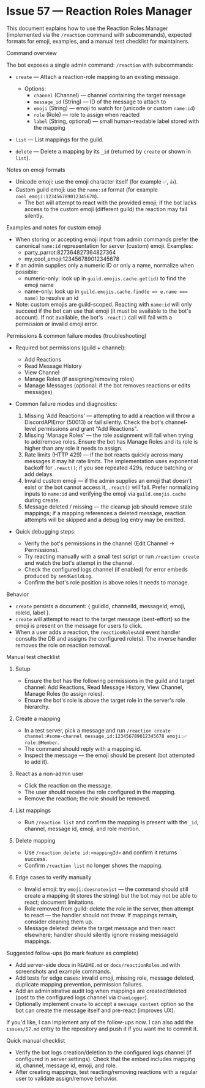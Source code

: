 # Issue 57 — Reaction Roles Manager

This document explains how to use the Reaction Roles Manager (implemented via the `/reaction` command with subcommands), expected formats for emoji, examples, and a manual test checklist for maintainers.

Command overview

The bot exposes a single admin command: `/reaction` with subcommands:

- `create` — Attach a reaction-role mapping to an existing message.
  - Options:
    - `channel` (Channel) — channel containing the target message
    - `message_id` (String) — ID of the message to attach to
    - `emoji` (String) — emoji to watch for (unicode or custom `name:id`)
    - `role` (Role) — role to assign when reacted
    - `label` (String, optional) — small human-readable label stored with the mapping

- `list` — List mappings for the guild.

- `delete` — Delete a mapping by its `_id` (returned by `create` or shown in `list`).

Notes on emoji formats

- Unicode emoji: use the emoji character itself (for example `✅`, `👍`).
- Custom guild emoji: use the `name:id` format (for example `cool_emoji:123456789012345678`).
  - The bot will attempt to react with the provided emoji; if the bot lacks access to the custom emoji (different guild) the reaction may fail silently.

Examples and notes for custom emoji

- When storing or accepting emoji input from admin commands prefer the canonical `name:id` representation for server (custom) emoji. Examples:
   - party_parrot:827364827364827364
   - my_cool_emoji:123456789012345678
- If an admin supplies only a numeric ID or only a name, normalize when possible:
   - numeric-only: look up in `guild.emojis.cache.get(id)` to find the emoji name
   - name-only: look up in `guild.emojis.cache.find(e => e.name === name)` to resolve an id
- Note: custom emojis are guild-scoped. Reacting with `name:id` will only succeed if the bot can use that emoji (it must be available to the bot's account). If not available, the bot's `.react()` call will fail with a permission or invalid emoji error.

Permissions & common failure modes (troubleshooting)

- Required bot permissions (guild + channel):
   - Add Reactions
   - Read Message History
   - View Channel
   - Manage Roles (if assigning/removing roles)
   - Manage Messages (optional: if the bot removes reactions or edits messages)

- Common failure modes and diagnostics:
   1) Missing 'Add Reactions' — attempting to add a reaction will throw a DiscordAPIError (50013) or fail silently. Check the bot's channel-level permissions and grant "Add Reactions".
   2) Missing 'Manage Roles' — the role assignment will fail when trying to add/remove roles. Ensure the bot has Manage Roles and its role is higher than any role it needs to assign.
   3) Rate limits (HTTP 429) — if the bot reacts quickly across many messages it may hit rate limits. The implementation uses exponential backoff for `.react()`; if you see repeated 429s, reduce batching or add delays.
   4) Invalid custom emoji — if the admin supplies an emoji that doesn't exist or the bot cannot access it, `.react()` will fail. Prefer normalizing inputs to `name:id` and verifying the emoji via `guild.emojis.cache` during create.
   5) Message deleted / missing — the cleanup job should remove stale mappings; if a mapping references a deleted message, reaction attempts will be skipped and a debug log entry may be emitted.

- Quick debugging steps:
   - Verify the bot's permissions in the channel (Edit Channel -> Permissions).
   - Try reacting manually with a small test script or run `/reaction create` and watch the bot's attempt in the channel.
   - Check the configured logs channel (if enabled) for error embeds produced by `sendGuildLog`.
   - Confirm the bot's role position is above roles it needs to manage.

Behavior

- `create` persists a document: { guildId, channelId, messageId, emoji, roleId, label }.
- `create` will attempt to react to the target message (best-effort) so the emoji is present on the message for users to click.
- When a user adds a reaction, the `reactionRolesAdd` event handler consults the DB and assigns the configured role(s). The inverse handler removes the role on reaction removal.

Manual test checklist

1. Setup
   - Ensure the bot has the following permissions in the guild and target channel: Add Reactions, Read Message History, View Channel, Manage Roles (to assign roles).
   - Ensure the bot's role is above the target role in the server's role hierarchy.

2. Create a mapping
   - In a test server, pick a message and run `/reaction create channel:#some-channel message_id:123456789012345678 emoji:✅ role:@Member`.
   - The command should reply with a mapping id.
   - Inspect the message — the emoji should be present (bot attempted to add it).

3. React as a non-admin user
   - Click the reaction on the message.
   - The user should receive the role configured in the mapping.
   - Remove the reaction; the role should be removed.

4. List mappings
   - Run `/reaction list` and confirm the mapping is present with the `_id`, channel, message id, emoji, and role mention.

5. Delete mapping
   - Use `/reaction delete id:<mappingId>` and confirm it returns success.
   - Confirm `/reaction list` no longer shows the mapping.

6. Edge cases to verify manually
   - Invalid emoji: try `emoji:doesnotexist` — the command should still create a mapping (it stores the string) but the bot may not be able to react; document limitations.
   - Role removed from guild: delete the role in the server, then attempt to react — the handler should not throw. If mappings remain, consider cleaning them up.
   - Message deleted: delete the target message and then react elsewhere; handler should silently ignore missing messageId mappings.

Suggested follow-ups (to mark feature as complete)

- Add server-side docs in `README.md` or `docs/reactionRoles.md` with screenshots and example commands.
- Add tests for edge cases: invalid emoji, missing role, message deleted, duplicate mapping prevention, permission failures.
- Add an administrative audit log when mappings are created/deleted (post to the configured logs channel via `ChanLogger`).
- Optionally implement `create` to accept a `message_content` option so the bot can create the message itself and pre-react (improves UX).

If you'd like, I can implement any of the follow-ups now. I can also add the `issues/57.md` entry to the repository and push it if you want me to commit it.

Quick manual checklist

- Verify the bot logs creation/deletion to the configured logs channel (if configured in server settings). Check that the embed includes mapping id, channel, message id, emoji, and role.
- After creating mappings, test reacting/removing reactions with a regular user to validate assign/remove behavior.
